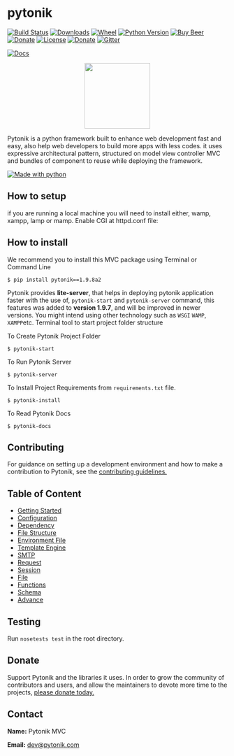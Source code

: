 # pytonik

[![Build Status](https://img.shields.io/pypi/v/pytonik)](https://pypi.python.org/pypi/pytonik)
[![Downloads](https://pepy.tech/badge/pytonik)](https://pypi.python.org/pypi/pytonik)
[![Wheel](https://img.shields.io/pypi/wheel/pytonik.svg)](https://pypi.python.org/pypi/pytonik)
[![Python Version](https://img.shields.io/pypi/pyversions/pytonik)](https://pypi.python.org/pypi/pytonik)
[![Buy Beer](https://img.shields.io/beerpay/pytonik/pytonik?style=flat-square)](https://beerpay.io/pytonik/pytonik)
[![Donate](http://img.shields.io/liberapay/receives/pytonik.svg?logo=liberapay)](https://liberapay.com/pytonik/donate)
[![License](https://img.shields.io/pypi/l/pytonik)](https://pypi.python.org/pypi/pytonik)
[![Donate](https://img.shields.io/badge/donate-KoFi-blue.svg)](https://ko-fi.com/pytonik) 
[![Gitter](https://badges.gitter.im/pytonik-mvc/community.svg)](https://gitter.im/pytonik-mvc/community?utm_source=badge&utm_medium=badge&utm_campaign=pr-badge)

[![Docs](https://img.shields.io/readthedocs/pytonik)](https://pytonik.readthedocs.io/en/latest)


<p align="center">
	<img  height="150" src="http://betacodings.com/public/pytonik_logo_color.png">
</p>


Pytonik is a python framework built to enhance web development fast and easy, also help web developers to build more apps with less codes. it uses expressive architectural pattern, structured on model view controller MVC  and bundles of component to reuse while deploying the framework.

[![Made with python](http://ForTheBadge.com/images/badges/made-with-python.svg)](https://pypi.python.org/pypi/pytonik)

## How to setup

if you are running a local machine you will need to install either, wamp, xampp, lamp or mamp. Enable CGI at httpd.conf file:


## How to install

We recommend you to install this MVC package using Terminal or Command Line

```
$ pip install pytonik==1.9.8a2
```


Pytonik provides **lite-server**, that helps in deploying pytonik application faster with the use of, ``pytonik-start`` and ``pytonik-server`` command, this features was added to **version 1.9.7**, and will be improved in newer versions. You might intend using other technology such as ``WSGI`` ``WAMP``, ``XAMPP``etc.
Terminal tool to start project folder structure

To Create Pytonik Project Folder 

```
$ pytonik-start
```

To Run Pytonik Server

```
$ pytonik-server
```

To Install Project Requirements  from ```requirements.txt``` file.

```
$ pytonik-install
```


To Read Pytonik Docs

```
$ pytonik-docs
```

## Contributing
For guidance on setting up a development environment and how to make a contribution to Pytonik, see the [contributing guidelines.](https://github.com/pytonik/pytonik/blob/master/CONTRIBUTING.md)


## Table of Content

* [Getting Started](https://pytonik.readthedocs.io/en/latest/getting-started.html)
* [Configuration](hhttps://pytonik.readthedocs.io/en/latest/configuration.html)
* [Dependency](https://pytonik.readthedocs.io/en/latest/dependency.html)
* [File Structure](https://pytonik.readthedocs.io/en/latest/filestructure.html)
* [Environment File](https://pytonik.readthedocs.io/en/latest/env.html)
* [Template Engine](https://pytonik.readthedocs.io/en/latest/temp.html)
* [SMTP](https://pytonik.readthedocs.io/en/latest/smtp.html)
* [Request](https://pytonik.readthedocs.io/en/latest/request.html)
* [Session](https://pytonik.readthedocs.io/en/latest/session.html)
* [File](https://pytonik.readthedocs.io/en/latest/file.html)
* [Functions](https://pytonik.readthedocs.io/en/latest/func.html)
* [Schema](https://pytonik.readthedocs.io/en/latest/schema.html)
* [Advance](https://pytonik.readthedocs.io/en/latest/advance.html)

## Testing
Run `nosetests test` in the root directory.			 


## Donate

Support Pytonik and the libraries it uses. In order to grow the community of contributors and users, and allow the maintainers to devote more time to the projects, [please donate today.](https://liberapay.com/pytonik/)


## Contact

**Name:**  Pytonik MVC

**Email:** dev@pytonik.com
